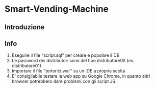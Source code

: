 # Smart-Vending-Machine

## Introduzione


## Info

1. Eseguire il file "script.sql" per creare e popolare il DB
2. Le password dei distributori sono del tipo distributore0X (es. distributore01)
3. Importare il file "tortorici.war" su un IDE a propria scelta
4. E' consigliabile testare la web app su Google Chrome, in quanto altri browser potrebbero dare problemi con gli script JS.
